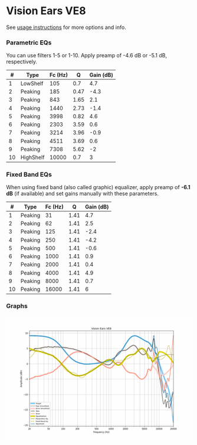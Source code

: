 # Vision Ears VE8
See [usage instructions](https://github.com/jaakkopasanen/AutoEq#usage) for more options and info.

### Parametric EQs
You can use filters 1-5 or 1-10. Apply preamp of -4.6 dB or -5.1 dB, respectively.

|   # | Type      |   Fc (Hz) |    Q |   Gain (dB) |
|-----|-----------|-----------|------|-------------|
|   1 | LowShelf  |       105 | 0.7  |         4.7 |
|   2 | Peaking   |       185 | 0.47 |        -4.3 |
|   3 | Peaking   |       843 | 1.65 |         2.1 |
|   4 | Peaking   |      1440 | 2.73 |        -1.4 |
|   5 | Peaking   |      3998 | 0.82 |         4.6 |
|   6 | Peaking   |      2303 | 3.59 |         0.6 |
|   7 | Peaking   |      3214 | 3.96 |        -0.9 |
|   8 | Peaking   |      4511 | 3.69 |         0.6 |
|   9 | Peaking   |      7308 | 5.62 |        -2   |
|  10 | HighShelf |     10000 | 0.7  |         3   |

### Fixed Band EQs
When using fixed band (also called graphic) equalizer, apply preamp of **-6.1 dB** (if available) and set gains manually with these parameters.

|   # | Type    |   Fc (Hz) |    Q |   Gain (dB) |
|-----|---------|-----------|------|-------------|
|   1 | Peaking |        31 | 1.41 |         4.7 |
|   2 | Peaking |        62 | 1.41 |         2.5 |
|   3 | Peaking |       125 | 1.41 |        -2.4 |
|   4 | Peaking |       250 | 1.41 |        -4.2 |
|   5 | Peaking |       500 | 1.41 |        -0.6 |
|   6 | Peaking |      1000 | 1.41 |         0.9 |
|   7 | Peaking |      2000 | 1.41 |         0.4 |
|   8 | Peaking |      4000 | 1.41 |         4.9 |
|   9 | Peaking |      8000 | 1.41 |         0.7 |
|  10 | Peaking |     16000 | 1.41 |         6   |

### Graphs
![](./Vision%20Ears%20VE8.png)
